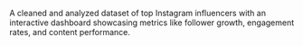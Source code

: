 A cleaned and analyzed dataset of top Instagram influencers with an interactive dashboard showcasing metrics like follower growth, engagement rates, and content performance.

